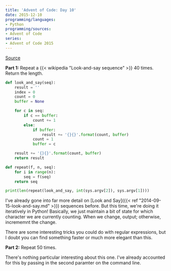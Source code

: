 ```yaml
---
title: 'Advent of Code: Day 10'
date: 2015-12-10
programming/languages:
- Python
programming/sources:
- Advent of Code
series:
- Advent of Code 2015
---
```

<a href="http://adventofcode.com/2015/day/10">Source</a>

**Part 1:** Repeat a {{< wikipedia "Look-and-say sequence" >}} 40 times. Return the length.

<!--more-->

```python
def look_and_say(seq):
    result = ''
    index = 0
    count = 0
    buffer = None

    for c in seq:
        if c == buffer:
            count += 1
        else:
            if buffer:
                result += '{}{}'.format(count, buffer)
            count = 1
            buffer = c

    result += '{}{}'.format(count, buffer)
    return result

def repeat(f, n, seq):
    for i in range(n):
        seq = f(seq)
    return seq

print(len(repeat(look_and_say, int(sys.argv[2]), sys.argv[1])))
```

I've already gone into far more detail on [Look and Say]({{< ref "2014-09-15-look-and-say.md" >}}) sequences before. But this time, we're doing it iteratively in Python! Basically, we just maintain a bit of state for which character we are currently counting. When we change, output; otherwise, incrememnt the change.

There are some interesting tricks you could do with regular expressions, but I doubt you can find something faster or much more elegant than this.

**Part 2:** Repeat 50 times.

There's nothing particular interesting about this one. I've already accounted for this by passing in the second paramter on the command line.
